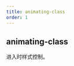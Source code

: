 ```yaml
---
title: animating-class
order: 1
---
```


## animating-class

进入时样式控制。

<code src="../examples/animating-class.tsx" />
